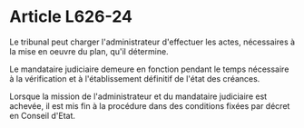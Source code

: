 # Article L626-24

<p>Le tribunal peut charger l'administrateur d'effectuer les actes, nécessaires à la mise en oeuvre du plan, qu'il détermine.</p><p>Le mandataire judiciaire demeure en fonction pendant le temps nécessaire à la vérification et à l'établissement définitif de l'état des créances.</p><p>Lorsque la mission de l'administrateur et du mandataire judiciaire est achevée, il est mis fin à la procédure dans des conditions fixées par décret en Conseil d'Etat. </p>